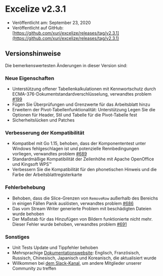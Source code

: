# Excelize v2.3.1

* Veröffentlicht am: September 23, 2020
* Veröffentlicht auf GitHub: [https://github.com/xuri/excelize/releases/tag/v2.3.1](https://github.com/xuri/excelize/releases/tag/v2.3.1)

## Versionshinweise

Die bemerkenswertesten Änderungen in dieser Version sind:

### Neue Eigenschaften

* Unterstützung offener Tabellenkalkulationen mit Kennwortschutz durch ECMA-376-Dokumentstandardverschlüsselung, verwandtes problem [#199](https://github.com/xuri/excelize/issues/199)
* Fügen Sie Überprüfungen und Grenzwerte für das Arbeitsblatt hinzu
* Erweitern der Pivot-Tabellenfunktionalität: Unterstützung Legen Sie die Optionen für Header, Stil und Tabelle für die Pivot-Tabelle fest
* Sicherheitslücken und Patches

### Verbesserung der Kompatibilität

* Kompatibel mit Go 1.15, behoben, dass der Komponententest unter Windows fehlgeschlagen ist und potenzielle Rennbedingungen vorliegen, verwandtes problem [#689](https://github.com/xuri/excelize/issues/689)
* Standardmäßige Kompatibilität der Zeilenhöhe mit Apache OpenOffice und Kingsoft WPS&trade;
* Verbessern Sie die Kompatibilität für den phonetischen Hinweis und die Farbe der Arbeitsblattregisterkarte

### Fehlerbehebung

* Behoben, dass die Slice-Grenzen von `RemoveRow` außerhalb des Bereichs in einigen Fällen Panik auslösten, verwandtes problem [#686](https://github.com/xuri/excelize/issues/686)
* Das vom Stream Writer generierte Problem mit beschädigten Dateien wurde behoben
* Der Maßstab für das Hinzufügen von Bildern funktionierte nicht mehr. Dieser Fehler wurde behoben, verwandtes problem [#691](https://github.com/xuri/excelize/issues/691)

### Sonstiges

* Unit Tests Update und Tippfehler behoben
* Mehrsprachige [Dokumentationswebsite](https://xuri.me/excelize): Englisch, Französisch, Russisch, Chinesisch, Japanisch und Koreanisch, die aktualisiert wurde
* Willkommen bei [dem Slack-Kanal](https://join.slack.com/t/xuri/shared_invite/zt-eriqdkeo-wV04zcCdBiiZveFgY86Wzw), um andere Mitglieder unserer Community zu treffen
